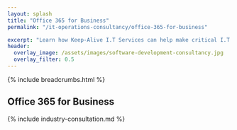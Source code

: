 ```yaml
---
layout: splash
title: "Office 365 for Business"
permalink: "/it-operations-consultancy/office-365-for-business"

excerpt: "Learn how Keep-Alive I.T Services can help make critical I.T Software decisions and develop bespoke Software solutions for your business."
header:
  overlay_image: /assets/images/software-development-consultancy.jpg
  overlay_filter: 0.5 
---
```


{% include breadcrumbs.html %}

## Office 365 for Business


{% include industry-consultation.md %}
